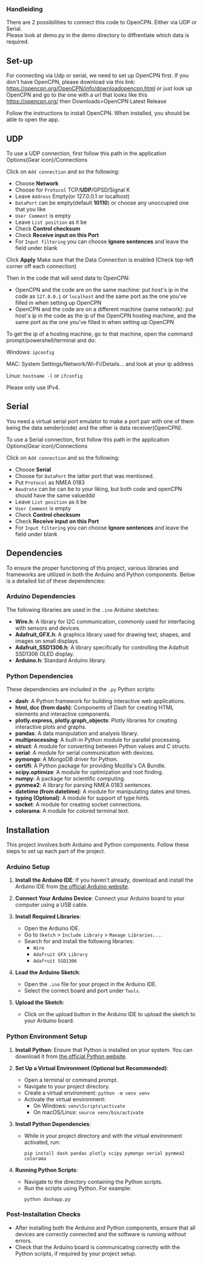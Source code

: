 ### Handleiding

There are 2 possibilities to connect this code to OpenCPN. Either via UDP or Serial. <br>
Please look at demo.py in the demo directory to diffrentiate which data is required.

## Set-up
For connecting via Udp or serial, we need to set up OpenCPN first. If you don't have OpenCPN, please download via this link: https://opencpn.org/OpenCPN/info/downloadopencpn.html
or just look up OpenCPN and go to the one with a url that looks like this https://opencpn.org/ then Downloads>OpenCPN Latest Release

Follow the instructions to install OpenCPN. When installed, you should be able to open the app.

## UDP
To use a UDP connection, first follow this path in the application Options(Gear icon)/Connections

Click on `Add connection` and so the following:
- Choose **Network**
- Choose for `Protocol` TCP/**UDP**/GPSD/Signal K
- Leave `Address` Empty(or 127.0.0.1 or localhost)
- `DataPort` can be empty(default **10110**) or choose any unoccupied one that you like
- `User Comment` is empty
- Leave `List position` as it be
- Check **Control checksum**
- Check **Receive input on this Port**
- For `Input filtering` you can choose **Ignore sentences** and leave the field under blank

Click **Apply**
Make sure that the Data Connection is enabled (Check top-left corner off each connection)

Then in the code that will send data to OpenCPN:
- OpenCPN and the code are on the same machine: put host's ip in the code as `127.0.0.1` or `localhost` and the same port as the one you've filled in when setting up OpenCPN
- OpenCPN and the code are on a different machine (same network): put host's ip in the code as the ip of the OpenCPN hosting machine, and the same port as the one you've filled in when setting up OpenCPN

To get the ip of a hosting machine, go to that machine, open the command prompt/powershell/terminal and do:

Windows: ```ipconfig```

MAC: System Settings/Network/Wi-Fi/Details... and look at your ip address

Linux: ```hostname -l``` or ```ifconfig```

Please only use IPv4.

## Serial
You need a virtual serial port emulator to make a port pair with one of them being the data sender(code) and the other is data receiver(OpenCPN).

To use a Serial connection, first follow this path in the application Options(Gear icon)/Connections

Click on `Add connection` and so the following:
- Choose **Serial**
- Choose for `DataPort` the latter port that was mentioned.
- Put `Protocol` as NMEA 0183
- `Baudrate` can be can be to your liking, but both code and openCPN should have the same valueddd
- Leave `List position` as it be
- `User Comment` is empty
- Check **Control checksum**
- Check **Receive input on this Port**
- For `Input filtering` you can choose **Ignore sentences** and leave the field under blank

## Dependencies

To ensure the proper functioning of this project, various libraries and frameworks are utilized in both the Arduino and Python components. Below is a detailed list of these dependencies:

### Arduino Dependencies
The following libraries are used in the `.ino` Arduino sketches:

- **Wire.h**: A library for I2C communication, commonly used for interfacing with sensors and devices.
- **Adafruit_GFX.h**: A graphics library used for drawing text, shapes, and images on small displays.
- **Adafruit_SSD1306.h**: A library specifically for controlling the Adafruit SSD1306 OLED display.
- **Arduino.h**: Standard Arduino library.

### Python Dependencies
These dependencies are included in the `.py` Python scripts:

- **dash**: A Python framework for building interactive web applications.
- **html, dcc (from dash)**: Components of Dash for creating HTML elements and interactive components.
- **plotly.express, plotly.graph_objects**: Plotly libraries for creating interactive plots and graphs.
- **pandas**: A data manipulation and analysis library.
- **multiprocessing**: A built-in Python module for parallel processing.
- **struct**: A module for converting between Python values and C structs.
- **serial**: A module for serial communication with devices.
- **pymongo**: A MongoDB driver for Python.
- **certifi**: A Python package for providing Mozilla's CA Bundle.
- **scipy.optimize**: A module for optimization and root finding.
- **numpy**: A package for scientific computing.
- **pynmea2**: A library for parsing NMEA 0183 sentences.
- **datetime (from datetime)**: A module for manipulating dates and times.
- **typing (Optional)**: A module for support of type hints.
- **socket**: A module for creating socket connections.
- **colorama**: A module for colored terminal text.

## Installation

This project involves both Arduino and Python components. Follow these steps to set up each part of the project.

### Arduino Setup

1. **Install the Arduino IDE**: If you haven't already, download and install the Arduino IDE from [the official Arduino website](https://www.arduino.cc/en/Main/Software).

2. **Connect Your Arduino Device**: Connect your Arduino board to your computer using a USB cable.

3. **Install Required Libraries**:
   - Open the Arduino IDE.
   - Go to `Sketch` > `Include Library` > `Manage Libraries...`.
   - Search for and install the following libraries:
     - `Wire`
     - `Adafruit GFX Library`
     - `Adafruit SSD1306`

4. **Load the Arduino Sketch**:
   - Open the `.ino` file for your project in the Arduino IDE.
   - Select the correct board and port under `Tools`.

5. **Upload the Sketch**:
   - Click on the upload button in the Arduino IDE to upload the sketch to your Arduino board.

### Python Environment Setup

1. **Install Python**: Ensure that Python is installed on your system. You can download it from [the official Python website](https://www.python.org/downloads/).

2. **Set Up a Virtual Environment (Optional but Recommended)**:
   - Open a terminal or command prompt.
   - Navigate to your project directory.
   - Create a virtual environment: `python -m venv venv`
   - Activate the virtual environment:
     - On Windows: `venv\Scripts\activate`
     - On macOS/Linux: `source venv/bin/activate`

3. **Install Python Dependencies**:
   - While in your project directory and with the virtual environment activated, run:
     ```
     pip install dash pandas plotly scipy pymongo serial pynmea2 colorama
     ```

4. **Running Python Scripts**:
   - Navigate to the directory containing the Python scripts.
   - Run the scripts using Python. For example:
     ```
     python dashapp.py
     ```

### Post-Installation Checks

- After installing both the Arduino and Python components, ensure that all devices are correctly connected and the software is running without errors.
- Check that the Arduino board is communicating correctly with the Python scripts, if required by your project setup.
